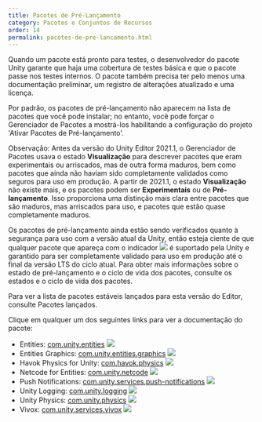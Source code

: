 ```yaml
---
title: Pacotes de Pré-Lançamento
category: Pacotes e Conjuntos de Recursos
order: 14
permalink: pacotes-de-pre-lancamento.html
---
```


Quando um pacote está pronto para testes, o desenvolvedor do pacote Unity garante que haja uma cobertura de testes básica e que o pacote passe nos testes internos. O pacote também precisa ter pelo menos uma documentação preliminar, um registro de alterações atualizado e uma licença.

Por padrão, os pacotes de pré-lançamento não aparecem na lista de pacotes que você pode instalar; no entanto, você pode forçar o Gerenciador de Pacotes a mostrá-los habilitando a configuração do projeto 'Ativar Pacotes de Pré-lançamento'.

Observação: Antes da versão do Unity Editor 2021.1, o Gerenciador de Pacotes usava o estado **Visualização** para descrever pacotes que eram experimentais ou arriscados, mas de outra forma maduros, bem como pacotes que ainda não haviam sido completamente validados como seguros para uso em produção. A partir de 2021.1, o estado **Visualização** não existe mais, e os pacotes podem ser **Experimentais** ou de **Pré-lançamento**. Isso proporciona uma distinção mais clara entre pacotes que são maduros, mas arriscados para uso, e pacotes que estão quase completamente maduros.

Os pacotes de pré-lançamento ainda estão sendo verificados quanto à segurança para uso com a versão atual da Unity, então esteja ciente de que qualquer pacote que apareça com o indicador ![](https://jhones.github.io/unity-documentation-ptbr/assets/libdoc/img/iconPrerelease.png) é suportado pela Unity e garantido para ser completamente validado para uso em produção até o final da versão LTS do ciclo atual. Para obter mais informações sobre o estado de pré-lançamento e o ciclo de vida dos pacotes, consulte os estados e o ciclo de vida dos pacotes.

Para ver a lista de pacotes estáveis lançados para esta versão do Editor, consulte Pacotes lançados.

Clique em qualquer um dos seguintes links para ver a documentação do pacote:

* Entities: [com.unity.entities]() ![](https://jhones.github.io/unity-documentation-ptbr/assets/libdoc/img/iconPre.png)
* Entities Graphics: [com.unity.entities.graphics]() ![](https://jhones.github.io/unity-documentation-ptbr/assets/libdoc/img/iconPre.png) 
* Havok Physics for Unity: [com.havok.physics]() ![](https://jhones.github.io/unity-documentation-ptbr/assets/libdoc/img/iconPre.png) 
* Netcode for Entities: [com.unity.netcode]() ![](https://jhones.github.io/unity-documentation-ptbr/assets/libdoc/img/iconPre.png) 
* Push Notifications: [com.unity.services.push-notifications]() ![](https://jhones.github.io/unity-documentation-ptbr/assets/libdoc/img/iconPre.png) 
* Unity Logging: [com.unity.logging]() ![](https://jhones.github.io/unity-documentation-ptbr/assets/libdoc/img/iconPre.png) 
* Unity Physics: [com.unity.physics]() ![](https://jhones.github.io/unity-documentation-ptbr/assets/libdoc/img/iconPre.png) 
* Vivox: [com.unity.services.vivox]() ![](https://jhones.github.io/unity-documentation-ptbr/assets/libdoc/img/iconPre.png)